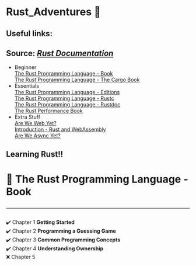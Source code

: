 # Rust_Adventures 🦀

## Useful links: 
## Source: _[Rust Documentation](https://doc.rust-lang.org/nightly/)_<br>
- Beginner<br>
  [The Rust Programming Language - Book](https://doc.rust-lang.org/book/)<br>
  [The Rust Programming Language - The Cargo Book](https://doc.rust-lang.org/cargo/)<br>
- Essentials<br>
  [The Rust Programming Language - Editions](https://doc.rust-lang.org/nightly/edition-guide/editions/index.html)<br>
  [The Rust Programming Language - Rustc](https://doc.rust-lang.org/nightly/rustc/index.html)<br>
  [The Rust Programming Language - Rustdoc](https://doc.rust-lang.org/nightly/rustdoc/index.html)<br>
  [The Rust Performance Book](https://nnethercote.github.io/perf-book/)<br>
- Extra Stuff<br>
  [Are We Web Yet?](https://www.arewewebyet.org/)<br>
  [Introduction - Rust and WebAssembly](https://rustwasm.github.io/docs/book/introduction.html)<br>
  [Are We Async Yet?](https://areweasyncyet.rs/)


## Learning Rust!!

# 📙 The Rust Programming Language - Book <hr>

✔️ Chapter 1 **Getting Started** <br>
✔️ Chapter 2 **Programming a Guessing Game** <br>
✔️ Chapter 3 **Common Programming Concepts** <br>
✔️ Chapter 4 **Understanding Ownership** <br>
❌ Chapter 5 <br>
